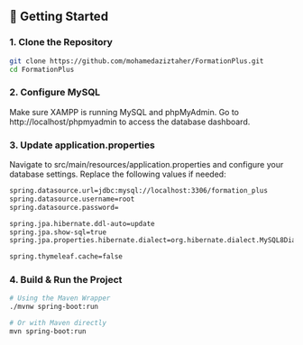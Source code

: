 ## 🚀 Getting Started

### 1. Clone the Repository 


```bash
git clone https://github.com/mohamedaziztaher/FormationPlus.git
cd FormationPlus
```
### 2. Configure MySQL
Make sure XAMPP is running MySQL and phpMyAdmin.
Go to http://localhost/phpmyadmin to access the database dashboard.

### 3. Update application.properties
Navigate to src/main/resources/application.properties and configure your database settings. Replace the following values if needed:
```bash
spring.datasource.url=jdbc:mysql://localhost:3306/formation_plus
spring.datasource.username=root
spring.datasource.password=

spring.jpa.hibernate.ddl-auto=update
spring.jpa.show-sql=true
spring.jpa.properties.hibernate.dialect=org.hibernate.dialect.MySQL8Dialect

spring.thymeleaf.cache=false
```

### 4. Build & Run the Project
```bash
# Using the Maven Wrapper
./mvnw spring-boot:run

# Or with Maven directly
mvn spring-boot:run
```
